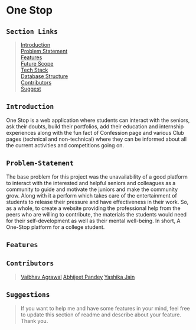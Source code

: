 # One Stop

## `Section Links`

> [Introduction](#introduction)  
> [Problem Statement](#problem-statement)  
> [Features](#features)  
> [Future Scope](#future-scope)  
> [Tech Stack](#tech-stack)  
> [Database Structure](#database-structure)  
> [Contributors](#contributors)  
> [Suggest](#suggestions) 

## `Introduction`
One Stop is a web application where students can interact with the seniors, ask their doubts, build their portfolios, add their education and internship experiences along with the fun fact of Confession page and various Club pages (technical and non-technical) where they can be informed about all the current activities and competitions going on.

## `Problem-Statement`
The base problem for this project was the unavailability of a good platform to interact with the interested and helpful seniors and colleagues as a community to guide and motivate the juniors and make the community grow. Along with it a perform which takes care of the entertainment of students to release their pressure and have effectiveness in their work. So, as a whole, to create a website providing the professional help from the peers who are willing to contribute, the materials the students would need for  their self-development as well as their mental well-being. In short, A One-Stop platform for a college student.


## `Features` 



## `Contributors`

> [Vaibhav Agrawal](https://github.com/Vaibhav763)
> [Abhijeet Pandey](https://github.com/abhijeetp94)
> [Yashika Jain](https://github.com/Yashikaj14)

## `Suggestions`

> If you want to help me and have some features in your mind, feel free to update this section of readme and describe about your feature. Thank you.
